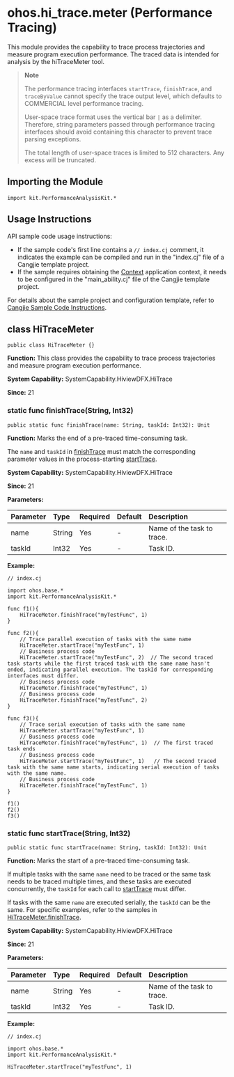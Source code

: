# ohos.hi_trace.meter (Performance Tracing)

This module provides the capability to trace process trajectories and measure program execution performance. The traced data is intended for analysis by the hiTraceMeter tool.

> **Note**
>
> The performance tracing interfaces `startTrace`, `finishTrace`, and `traceByValue` cannot specify the trace output level, which defaults to COMMERCIAL level performance tracing.
>
> User-space trace format uses the vertical bar `|` as a delimiter. Therefore, string parameters passed through performance tracing interfaces should avoid containing this character to prevent trace parsing exceptions.
>
> The total length of user-space traces is limited to 512 characters. Any excess will be truncated.

## Importing the Module

```cangjie
import kit.PerformanceAnalysisKit.*
```

## Usage Instructions

API sample code usage instructions:

- If the sample code's first line contains a `// index.cj` comment, it indicates the example can be compiled and run in the "index.cj" file of a Cangjie template project.
- If the sample requires obtaining the [Context](../AbilityKit/cj-apis-ability.md#class-context) application context, it needs to be configured in the "main_ability.cj" file of the Cangjie template project.

For details about the sample project and configuration template, refer to [Cangjie Sample Code Instructions](../../cj-development-intro.md#cangjie-sample-code-instructions).

## class HiTraceMeter

```cangjie
public class HiTraceMeter {}
```

**Function:** This class provides the capability to trace process trajectories and measure program execution performance.

**System Capability:** SystemCapability.HiviewDFX.HiTrace

**Since:** 21

### static func finishTrace(String, Int32)

```cangjie
public static func finishTrace(name: String, taskId: Int32): Unit
```

**Function:** Marks the end of a pre-traced time-consuming task.

The `name` and `taskId` in [finishTrace](#static-func-finishtracestring-int32) must match the corresponding parameter values in the process-starting [startTrace](#static-func-starttracestring-int32).

**System Capability:** SystemCapability.HiviewDFX.HiTrace

**Since:** 21

**Parameters:**

| Parameter | Type | Required | Default | Description |
|:---|:---|:---|:---|:---|
| name | String | Yes | - | Name of the task to trace. |
| taskId | Int32 | Yes | - | Task ID. |

**Example:**

<!-- compile -->

```cangjie
// index.cj

import ohos.base.*
import kit.PerformanceAnalysisKit.*

func f1(){
    HiTraceMeter.finishTrace("myTestFunc", 1)
}

func f2(){
    // Trace parallel execution of tasks with the same name
    HiTraceMeter.startTrace("myTestFunc", 1)
    // Business process code
    HiTraceMeter.startTrace("myTestFunc", 2)  // The second traced task starts while the first traced task with the same name hasn't ended, indicating parallel execution. The taskId for corresponding interfaces must differ.
    // Business process code
    HiTraceMeter.finishTrace("myTestFunc", 1)
    // Business process code
    HiTraceMeter.finishTrace("myTestFunc", 2)
}

func f3(){
    // Trace serial execution of tasks with the same name
    HiTraceMeter.startTrace("myTestFunc", 1)
    // Business process code
    HiTraceMeter.finishTrace("myTestFunc", 1)  // The first traced task ends
    // Business process code
    HiTraceMeter.startTrace("myTestFunc", 1)   // The second traced task with the same name starts, indicating serial execution of tasks with the same name.
    // Business process code
    HiTraceMeter.finishTrace("myTestFunc", 1)
}

f1()
f2()
f3()
```

### static func startTrace(String, Int32)

```cangjie
public static func startTrace(name: String, taskId: Int32): Unit
```

**Function:** Marks the start of a pre-traced time-consuming task.

If multiple tasks with the same `name` need to be traced or the same task needs to be traced multiple times, and these tasks are executed concurrently, the `taskId` for each call to [startTrace](#static-func-starttracestring-int32) must differ.

If tasks with the same `name` are executed serially, the `taskId` can be the same. For specific examples, refer to the samples in [HiTraceMeter.finishTrace](#static-func-finishtracestring-int32).

**System Capability:** SystemCapability.HiviewDFX.HiTrace

**Since:** 21

**Parameters:**

| Parameter | Type | Required | Default | Description |
|:---|:---|:---|:---|:---|
| name | String | Yes | - | Name of the task to trace. |
| taskId | Int32 | Yes | - | Task ID. |

**Example:**

<!-- compile -->

```cangjie
// index.cj

import ohos.base.*
import kit.PerformanceAnalysisKit.*

HiTraceMeter.startTrace("myTestFunc", 1)
```